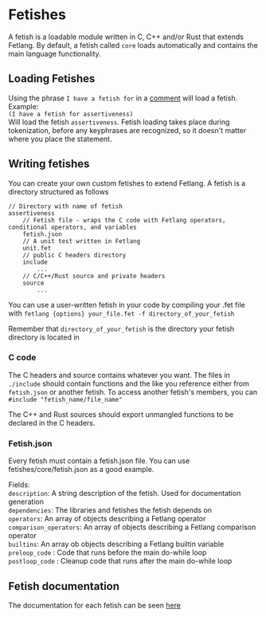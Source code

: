 # Fetishes

A fetish is a loadable module written in C, C++ and/or Rust that extends
Fetlang. By default, a fetish called `core` loads automatically and contains
the main language functionality.

## Loading Fetishes

Using the phrase `I have a fetish for` in a [comment](comments.md) will load a fetish. Example:  
`(I have a fetish for assertiveness)`  
Will load the fetish `assertiveness`. Fetish loading takes place during
tokenization, before any keyphrases are recognized, so it doesn't matter where
you place the statement.

## Writing fetishes

You can create your own custom fetishes to extend Fetlang. A fetish is a directory structured as follows

    // Directory with name of fetish
    assertiveness 
        // Fetish file - wraps the C code with Fetlang operators, conditional operators, and variables
        fetish.json
        // A unit test written in Fetlang
        unit.fet
        // public C headers directory
        include
            ...
        // C/C++/Rust source and private headers
        source 
            ...

You can use a user-written fetish in your code by compiling your .fet file with `fetlang {options} your_file.fet -f directory_of_your_fetish`  

Remember that `directory_of_your_fetish` is the directory your fetish directory is located in

### C code

The C headers and source contains whatever you want. The files in `./include`
should contain functions and the like you reference either from `fetish.json`
or another fetish. To access another fetish's members, you can `#include
"fetish_name/file_name"`

The C++ and Rust sources should export unmangled functions to be declared in
the C headers.

### Fetish.json

Every fetish must contain a fetish.json file. You can use
fetishes/core/fetish.json as a good example.

Fields:  
`description`: A string description of the fetish. Used for documentation generation  
`dependencies`: The libraries and fetishes the fetish depends on  
`operators`:  An array of objects describing a Fetlang operator  
`comparison_operators`: An array of objects describing a Fetlang comparison operator  
`builtins`: An array ob objects describing a Fetlang builtin variable  
`preloop_code` : Code that runs before the main do-while loop  
`postloop_code` : Cleanup code that runs after the main do-while loop  

## Fetish documentation

The documentation for each fetish can be seen [here](reference.md)
